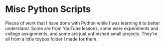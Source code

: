 # Misc Python Scripts

Pieces of work that I have done with Python while I was learning it to better understand. Some are from YouTube lessons, some were experiments and college assignments, and some are just unfinished small projects. They're all from a little toybox folder I made for them.

